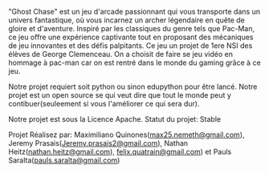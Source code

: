 "Ghost Chase" est un jeu d'arcade passionnant qui vous transporte dans un univers fantastique, où vous incarnez un archer légendaire en quête de gloire et d'aventure. Inspiré par les classiques du genre tels que Pac-Man, ce jeu offre une expérience captivante tout en proposant des mécaniques de jeu innovantes et des défis palpitants. Ce jeu un projet de 1ere NSI des élèves de George Clemenceau. On a choisit de faire se jeu vidéo en hommage à pac-man car on est rentré dans le monde du gaming grâce à ce jeu.

Notre projet requiert soit python ou sinon edupython pour être lancé. Notre projet est un open source se qui veut dire que tout le monde peut y contibuer(seuleement si vous l'améliorer ce qui sera dur).

Notre projet est sous la Licence Apache.
Statut du projet: Stable

Projet Réalisez par: Maximiliano Quinones(max25.nemeth@gmail.com), Jeremy Prasais(Jeremy.prasais2@gmail.com), Nathan Heitz(nathan.heitz@gmail.com), felix.quatrain@gmail.com) et Pauls Saralta(pauls.saralta@gmail.com)
